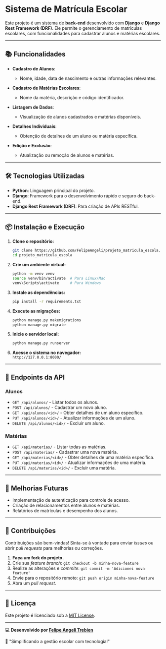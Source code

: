 
# Sistema de Matrícula Escolar

Este projeto é um sistema de **back-end** desenvolvido com **Django** e **Django Rest Framework (DRF)**. Ele permite o gerenciamento de matrículas escolares, com funcionalidades para cadastrar alunos e matérias escolares.

---

## 📚 Funcionalidades

- **Cadastro de Alunos**: 
  - Nome, idade, data de nascimento e outras informações relevantes.
  
- **Cadastro de Matérias Escolares**: 
  - Nome da matéria, descrição e código identificador.

- **Listagem de Dados**:
  - Visualização de alunos cadastrados e matérias disponíveis.

- **Detalhes Individuais**:
  - Obtenção de detalhes de um aluno ou matéria específica.

- **Edição e Exclusão**:
  - Atualização ou remoção de alunos e matérias.

---

## 🛠️ Tecnologias Utilizadas

- **Python**: Linguagem principal do projeto.
- **Django**: Framework para o desenvolvimento rápido e seguro do back-end.
- **Django Rest Framework (DRF)**: Para criação de APIs RESTful.

---

## 📦 Instalação e Execução

1. **Clone o repositório:**

   ```bash
   git clone https://github.com/FelipeAngeli/projeto_matricula_escola.git
   cd projeto_matricula_escola
   ```

2. **Crie um ambiente virtual:**

   ```bash
   python -m venv venv
   source venv/bin/activate  # Para Linux/Mac
   venv\Scripts\activate     # Para Windows
   ```

3. **Instale as dependências:**

   ```bash
   pip install -r requirements.txt
   ```

4. **Execute as migrações:**

   ```bash
   python manage.py makemigrations
   python manage.py migrate
   ```

5. **Inicie o servidor local:**

   ```bash
   python manage.py runserver
   ```

6. **Acesse o sistema no navegador:**  
   `http://127.0.0.1:8000/`

---

## 📄 Endpoints da API

### Alunos
- `GET /api/alunos/` - Listar todos os alunos.
- `POST /api/alunos/` - Cadastrar um novo aluno.
- `GET /api/alunos/<id>/` - Obter detalhes de um aluno específico.
- `PUT /api/alunos/<id>/` - Atualizar informações de um aluno.
- `DELETE /api/alunos/<id>/` - Excluir um aluno.

### Matérias
- `GET /api/materias/` - Listar todas as matérias.
- `POST /api/materias/` - Cadastrar uma nova matéria.
- `GET /api/materias/<id>/` - Obter detalhes de uma matéria específica.
- `PUT /api/materias/<id>/` - Atualizar informações de uma matéria.
- `DELETE /api/materias/<id>/` - Excluir uma matéria.

---

## 🚀 Melhorias Futuras

- Implementação de autenticação para controle de acesso.
- Criação de relacionamentos entre alunos e matérias.
- Relatórios de matrículas e desempenho dos alunos.

---

## 🤝 Contribuições

Contribuições são bem-vindas! Sinta-se à vontade para enviar *issues* ou abrir *pull requests* para melhorias ou correções.

1. **Faça um fork do projeto.**
2. Crie sua *feature branch*: `git checkout -b minha-nova-feature`
3. Realize as alterações e *commite*: `git commit -m 'Adicionei nova feature'`
4. Envie para o repositório remoto: `git push origin minha-nova-feature`
5. Abra um *pull request*.

---

## 📝 Licença

Este projeto é licenciado sob a [MIT License](LICENSE).

---

💻 **Desenvolvido por [Felipe Angeli Trebien](https://github.com/FelipeAngeli)**  

🎯 "Simplificando a gestão escolar com tecnologia!"
